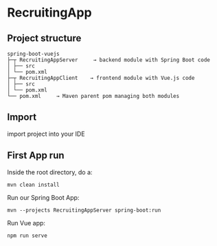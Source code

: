 # RecruitingApp
## Project structure
```
spring-boot-vuejs
├─┬ RecruitingAppServer     → backend module with Spring Boot code
│ ├── src
│ └── pom.xml
├─┬ RecruitingAppClient    → frontend module with Vue.js code
│ ├── src
│ └── pom.xml
└── pom.xml     → Maven parent pom managing both modules
```
## Import
import project into your IDE

## First App run
Inside the root directory, do a:
```
mvn clean install
```
Run our Spring Boot App:
```
mvn --projects RecruitingAppServer spring-boot:run
```
Run Vue app:
```
npm run serve
```
